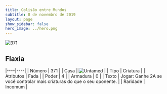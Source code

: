 ```yaml
---
title: Colisão entre Mundos
subtitle: 8 de novembro de 2019
layout: page
show_sidebar: false
hero_image: ../hero.png
---
```


![371](https://cdn.keyforgegame.com/media/card_front/pt/452_371_JVPG4792RH9C_pt.png)

## Flaxia

|----|----|
| Número | 371 |
| Casa | ![Untamed](https://archonarcana.com/images/thumb/b/bd/Untamed.png/22px-Untamed.png "Indomados") |
| Tipo | Criatura |
| Atributos | Fada |
| Poder | 4 |
| Armadura | 0 |
| Texto | Jogar: Ganhe 2A se você controlar mais criaturas do que o seu oponente. |
| Raridade | Incomum |
